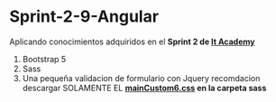 # Sprint-2-9-Angular
Aplicando conocimientos adquiridos en el __Sprint 2 de [It Academy](https://www.barcelonactiva.cat/es/itacademy)__
1. Bootstrap 5
2. Sass
3. Una pequeña validacion de formulario con Jquery 
recomdacion descargar SOLAMENTE EL __[mainCustom6.css](https://github.com/XFabio22/Sprint-2-9-Angular/blob/main/sass/mainCustom6.css)  en la carpeta sass__ 
